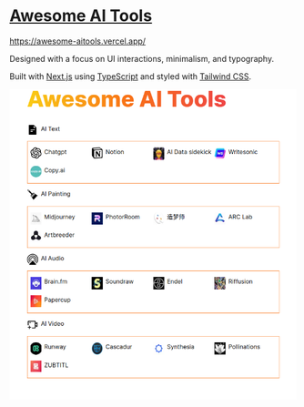 # [Awesome AI Tools](https://awesome-aitools.vercel.app/)

https://awesome-aitools.vercel.app/ 

Designed with a focus on UI interactions, minimalism, and typography.

Built with [Next.js](https://beta.nextjs.org/docs) using [TypeScript](https://www.typescriptlang.org/) and styled with [Tailwind CSS](https://tailwindcss.com/).

![aitools](./public/screen.png)